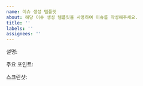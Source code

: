 ```yaml
---
name: 이슈 생성 템플릿
about: 해당 이슈 생성 템플릿을 사용하여 이슈를 작성해주세요.
title: ''
labels: ''
assignees: ''
---
```


<!--
☑️이슈 타이틀: 이슈 설명 ex ) Modal 구현
☑️이슈는 작은 단위로 해주세요. ex) 하나의 일거리 = 하나의 이슈
☑️이슈 완성 후, PR을 올리기 전 이슈를 PR에 연동 시켜주세요(우측 바의 Development)
☑️label을 목적에 맞게 달아주세요.
 -->

설명:

<!-- 💭 본인이 구현해야하는 기능이나 그의 개선점을 명확하게 설명해주세요. -->

주요 포인트:

<!--  💭 이 기능에서 특별히 고려해야할 부분이 있다면 자유롭게 적어주세요. -->

스크린샷:

<!--  💭 이 기능과 관련된 스크린샷을 추가해주세요. -->
